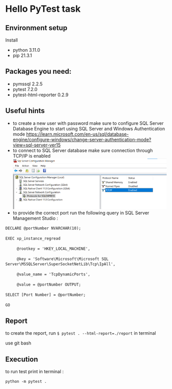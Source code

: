 # Hello PyTest task

## Environment setup

Install  
- python  3.11.0
- pip  21.3.1

## Packages you need:
- pymssql 2.2.5
- pytest 7.2.0
- pytest-html-reporter 0.2.9

## Useful hints
- to create a new user with password make sure to configure SQL Server Database Engine to start using SQL Server and Windows Authentication mode
https://learn.microsoft.com/en-us/sql/database-engine/configure-windows/change-server-authentication-mode?view=sql-server-ver15
- to connect to SQL Server database make sure connection through TCP/IP is enabled
![img.png](img.png)
- to provide the correct port run the following query in  SQL Server Management Studio :  
```
DECLARE @portNumber NVARCHAR(10);

EXEC xp_instance_regread

     @rootkey = 'HKEY_LOCAL_MACHINE',

     @key = 'Software\Microsoft\Microsoft SQL Server\MSSQLServer\SuperSocketNetLib\Tcp\IpAll',

     @value_name = 'TcpDynamicPorts',

     @value = @portNumber OUTPUT;

SELECT [Port Number] = @portNumber;

GO
```
## Report

to create the report, run 
```$ pytest . --html-report=./report```
in terminal

use git bash

## Execution

to run test print in terminal :
```
python -m pytest .
```